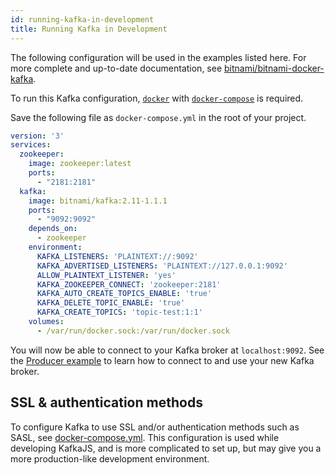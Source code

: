 ```yaml
---
id: running-kafka-in-development
title: Running Kafka in Development
---
```


The following configuration will be used in the examples listed here. For more complete and up-to-date documentation, see [bitnami/bitnami-docker-kafka](https://github.com/bitnami/bitnami-docker-kafka).

To run this Kafka configuration, [`docker`](https://docs.docker.com/) with [`docker-compose`](https://docs.docker.com/compose/install/) is required.

Save the following file as `docker-compose.yml` in the root of your project.

```yml
version: '3'
services:
  zookeeper:
    image: zookeeper:latest
    ports:
      - "2181:2181"
  kafka:
    image: bitnami/kafka:2.11-1.1.1
    ports:
      - "9092:9092"
    depends_on:
      - zookeeper
    environment:
      KAFKA_LISTENERS: 'PLAINTEXT://:9092'
      KAFKA_ADVERTISED_LISTENERS: 'PLAINTEXT://127.0.0.1:9092'
      ALLOW_PLAINTEXT_LISTENER: 'yes'
      KAFKA_ZOOKEEPER_CONNECT: 'zookeeper:2181'
      KAFKA_AUTO_CREATE_TOPICS_ENABLE: 'true'
      KAFKA_DELETE_TOPIC_ENABLE: 'true'
      KAFKA_CREATE_TOPICS: 'topic-test:1:1'
    volumes:
      - /var/run/docker.sock:/var/run/docker.sock
```

You will now be able to connect to your Kafka broker at `localhost:9092`. See the [Producer example](ProducerExample.md) to learn how to connect to and use your new Kafka broker.

## SSL & authentication methods

To configure Kafka to use SSL and/or authentication methods such as SASL, see [docker-compose.yml](https://github.com/tulios/kafkajs/blob/master/docker-compose.2_4.yml). This configuration is used while developing KafkaJS, and is more complicated to set up, but may give you a more production-like development environment.
